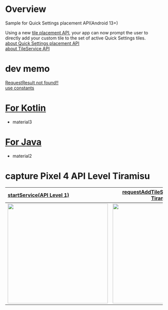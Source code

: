 # Overview
Sample for Quick Settings placement API(Android 13+)<br>

Using a new [tile placement API](https://developer.android.com/reference/android/app/StatusBarManager#requestAddTileService(android.content.ComponentName,%20java.lang.CharSequence,%20android.graphics.drawable.Icon,%20java.util.concurrent.Executor,%20java.util.function.Consumer%3Cjava.lang.Integer%3E)), your app can now prompt the user to directly add your custom tile to the set of active Quick Settings tiles.<br>
[about Quick Settings placement API](https://developer.android.com/about/versions/13/features#quick-settings)<br>
[about TileService API](https://developer.android.com/reference/android/service/quicksettings/TileService)<br>

# dev memo

[RequestResult not found!!](https://developer.android.com/reference/android/app/StatusBarManager.RequestResult)<br>
[use constants](https://github.com/LeoAndo/android-quick-settings-placement-api-samples/blob/main/TileServiceKotlinSample/app/src/main/java/com/example/tileservicekotlinsample/RequestResult.kt#L6:L14)

# [For Kotlin](https://github.com/LeoAndo/android-quick-settings-placement-api-samples/tree/main/TileServiceKotlinSample)
- material3

# [For Java](https://github.com/LeoAndo/android-quick-settings-placement-api-samples/tree/main/TileServiceJavaSample)
- material2

# capture Pixel 4 API Level Tiramisu

| [startService(API Level 1)](https://developer.android.com/reference/android/content/Context?hl=ja#startService(android.content.Intent)) | [requestAddTileService(API Level Tiramisu)](https://developer.android.com/reference/android/app/StatusBarManager#requestAddTileService(android.content.ComponentName,%20java.lang.CharSequence,%20android.graphics.drawable.Icon,%20java.util.concurrent.Executor,%20java.util.function.Consumer%3Cjava.lang.Integer%3E)) |
|:---|:---:|
|<img src="https://github.com/LeoAndo/android-quick-settings-placement-api-samples/blob/main/capture_startTileService.gif" width=320 /> |<img src="https://github.com/LeoAndo/android-quick-settings-placement-api-samples/blob/main/capture_requestAddTileService.gif" width=320 /> |
